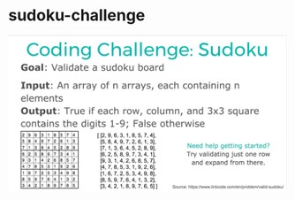 # sudoku-challenge


<img src="https://github.com/bbcrabb/sudoku-challenge/blob/master/Screen%20Shot%202017-04-13%20at%209.34.21%20AM.png"/>

